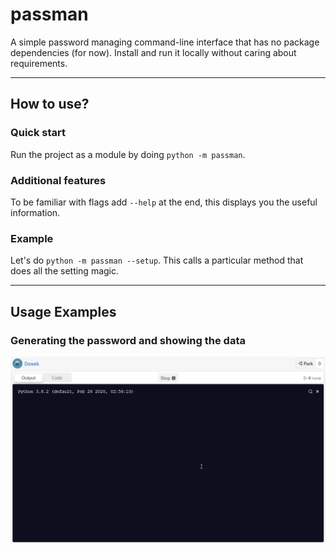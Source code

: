 # passman
A simple password managing command-line interface that has no package dependencies (for now).
Install and run it locally without caring about requirements.

---

## How to use?
### Quick start
Run the project as a module by doing `python -m passman`.

### Additional features
To be familiar with flags add `--help` at the end, this displays you the useful information.

### Example
Let's do `python -m passman --setup`. This calls a particular method that does all the setting magic.

---

## Usage Examples
### Generating the password and showing the data
![](data/example.gif)
